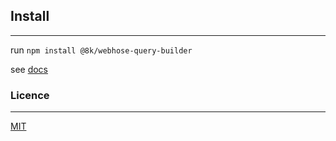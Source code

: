 ## Install
---
run `npm install @8k/webhose-query-builder`

see [docs](https://company8k.github.io/webhose-query-builder/)

### Licence
---
[MIT](LICENSE)